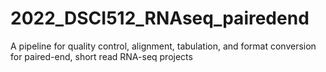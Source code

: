 # 2022_DSCI512_RNAseq_pairedend
A pipeline for quality control, alignment, tabulation, and format conversion for paired-end, short read RNA-seq projects
